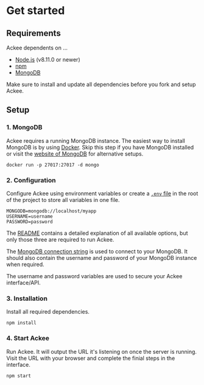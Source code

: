 # Get started

## Requirements

Ackee dependents on …

- [Node.js](https://nodejs.org/en/) (v8.11.0 or newer)
- [npm](https://www.npmjs.com)
- [MongoDB](https://www.mongodb.com)

Make sure to install and update all dependencies before you fork and setup Ackee.

## Setup

### 1. MongoDB

Ackee requires a running MongoDB instance. The easiest way to install MongoDB is by using [Docker](https://www.docker.com). Skip this step if you have MongoDB installed or visit the [website of MongoDB](https://www.mongodb.com) for alternative setups.

```
docker run -p 27017:27017 -d mongo
```

### 2. Configuration

Configure Ackee using environment variables or create a [`.env` file](https://www.npmjs.com/package/dotenv) in the root of the project to store all variables in one file.

```
MONGODB=mongodb://localhost/myapp
USERNAME=username
PASSWORD=password
```

The [README](../README.md#Options) contains a detailed explanation of all available options, but only those three are required to run Ackee.

The [MongoDB connection string](https://docs.mongodb.com/manual/reference/connection-string/) is used to connect to your MongoDB. It should also contain the username and password of your MongoDB instance when required.

The username and password variables are used to secure your Ackee interface/API.

### 3. Installation

Install all required dependencies.

```
npm install
```

### 4. Start Ackee

Run Ackee. It will output the URL it's listening on once the server is running. Visit the URL with your browser and complete the finial steps in the interface.

```
npm start
```